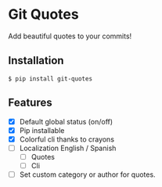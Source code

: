 # Git Quotes

Add beautiful quotes to your commits!

## Installation

```console
$ pip install git-quotes
```

## Features

- [x] Default global status (on/off)
- [x] Pip installable
- [x] Colorful cli thanks to crayons
- [ ] Localization English / Spanish
  - [ ] Quotes
  - [ ] Cli
- [ ] Set custom category or author for quotes.
